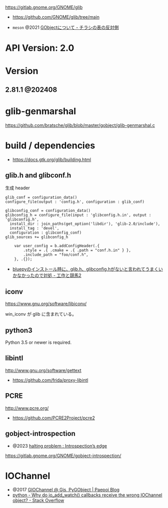 https://gitlab.gnome.org/GNOME/glib

- https://github.com/GNOME/glib/tree/main

- `meson` @2021 [GObjectについて - チラシの表の反対側](https://www.kofuk.org/blog/20210622-gobject/)

# API Version: 2.0

# Version

## 2.81.1 @202408

# glib-genmarshal

https://github.com/bratsche/glib/blob/master/gobject/glib-genmarshal.c

# build / dependencies

- https://docs.gtk.org/glib/building.html

## glib.h and glibconf.h

生成 header

```meson
glib_conf = configuration_data()
configure_file(output : 'config.h', configuration : glib_conf)

glibconfig_conf = configuration_data()
glibconfig_h = configure_file(input : 'glibconfig.h.in', output : 'glibconfig.h',
  install_dir : join_paths(get_option('libdir'), 'glib-2.0/include'),
  install_tag : 'devel',
  configuration : glibconfig_conf)
glib_sources += glibconfig_h
```

```zig
    var user_config = b.addConfigHeader(.{
        .style = .{ .cmake = .{ .path = "conf.h.in" } },
        .include_path = "foo/conf.h",
    }, .{});
```

- [bluepyのインストール時に、glib.h、glibconfig.hがないと言われてうまくいかなかったので対処 - 工作と競馬2](https://dekuo-03.hatenablog.jp/entry/2020/03/09/130807)

## iconv

https://www.gnu.org/software/libiconv/

win_iconv が glib に含まれている。

## python3

Python 3.5 or newer is required.

## libintl

http://www.gnu.org/software/gettext

- https://github.com/frida/proxy-libintl

## PCRE

http://www.pcre.org/

- https://github.com/PCRE2Project/pcre2

## gobject-introspection

- @2023 [halting problem : Introspection’s edge](https://www.bassi.io/articles/2023/10/25/introspections-edge/)

https://gitlab.gnome.org/GNOME/gobject-introspection/

# IOChannel

- @2017 [GIOChannel @ Gjs, PyGObject | Paepoi Blog](https://palepoli.skr.jp/wp/2017/01/22/giochannel-gjs-pygobject/)
- [python - Why do io_add_watch() callbacks receive the wrong IOChannel object? - Stack Overflow](https://stackoverflow.com/questions/54719569/why-do-io-add-watch-callbacks-receive-the-wrong-iochannel-object)
